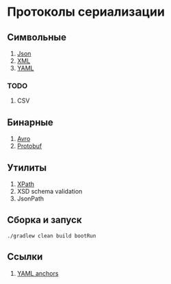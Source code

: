 # Протоколы сериализации

## Символьные

1. [Json](src/main/java/ru/romanow/serialization/services/JsonSerializer.kt)
2. [XML](src/main/java/ru/romanow/serialization/services/XmlSerializer.kt)
3. [YAML](src/main/java/ru/romanow/serialization/services/YamlSerializer.kt)

### TODO

1. CSV

## Бинарные

1. [Avro](src/main/java/ru/romanow/serialization/services/AvroService.kt)
2. [Protobuf](src/main/java/ru/romanow/serialization/services/ProtobufService.kt)

## Утилиты

1. [XPath](src/main/java/ru/romanow/serialization/services/XPathService.kt)
2. XSD schema validation
3. JsonPath

## Сборка и запуск

```shell
./gradlew clean build bootRun
```

## Ссылки

1. [YAML anchors](https://support.atlassian.com/bitbucket-cloud/docs/yaml-anchors/)